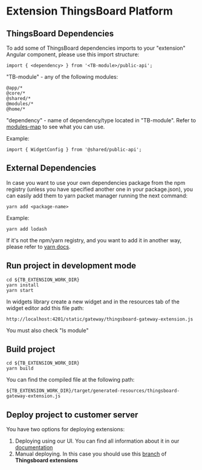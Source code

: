 Extension ThingsBoard Platform
=====================
## ThingsBoard Dependencies
To add some of ThingsBoard dependencies imports to your "extension" Angular component,
please use this import structure:

```
import { <dependency> } from '<TB-module>/public-api';
```
"TB-module" - any of the following modules:
```
@app/*
@core/*
@shared/*
@modules/*
@home/*
```
"dependency" - name of dependency/type located in "TB-module".
Refer to [modules-map](https://github.com/thingsboard/thingsboard-pe-ui-types/blob/master/src/app/modules/common/modules-map.ts)
to see what you can use.

Example:

```
import { WidgetConfig } from '@shared/public-api';
```
## External Dependencies
In case you want to use your own dependencies package from the npm registry (unless you have specified another one in your package.json), you can easily add them to yarn packet manager running the next command:
```
yarn add <package-name>
```

Example:

```
yarn add lodash
```
If it's not the npm/yarn registry, and you want to add it in another way, please refer to [yarn docs](https://classic.yarnpkg.com/en/docs/cli/add).

## Run project in development mode
```
cd ${TB_EXTENSION_WORK_DIR}
yarn install
yarn start
```
In widgets library create a new widget and in the resources tab of the widget editor add this file path:

```
http://localhost:4201/static/gateway/thingsboard-gateway-extension.js
```
You must also check "Is module"

## Build project

```
cd ${TB_EXTENSION_WORK_DIR}
yarn build
```

You can find the compiled file at the following path:
```
${TB_EXTENSION_WORK_DIR}/target/generated-resources/thingsboard-gateway-extension.js
```

## Deploy project to customer server

You have two options for deploying extensions:
1) Deploying using our UI. You can find all information about it in our [documentation](https://thingsboard.io/docs/user-guide/contribution/widgets-development/#thingsboard-extensions)
2) Manual deploying. In this case you should use this [branch](https://github.com/thingsboard/thingsboard-extensions/tree/release-3.6-server) of **Thingsboard extensions**
